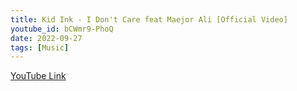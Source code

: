 ```yaml
---
title: Kid Ink - I Don't Care feat Maejor Ali [Official Video]
youtube_id: bCWmr9-PhoQ
date: 2022-09-27
tags: [Music]
---
```

[YouTube Link](https://www.youtube.com/watch?v=bCWmr9-PhoQ)

